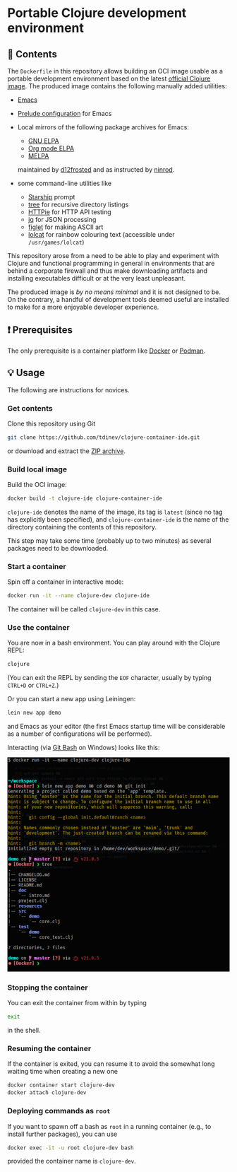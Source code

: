 # Portable Clojure development environment

## 💼 Contents

The `Dockerfile` in this repository allows building an OCI image usable as a portable development environment based on the latest [official Clojure image](https://hub.docker.com/_/clojure).
The produced image contains the following manually added utilities:

* [Emacs](https://www.gnu.org/software/emacs)
* [Prelude configuration](https://prelude.emacsredux.com) for Emacs
* Local mirrors of the following package archives for Emacs:
  * [GNU ELPA](https://elpa.gnu.org)
  * [Org mode ELPA](https://orgmode.org)
  * [MELPA](https://melpa.org)

  maintained by [d12frosted](https://github.com/d12frosted/elpa-mirror) and as instructed by [ninrod](https://github.com/ninrod/emacs-antiproxy).

* some command-line utilities like
  * [Starship](https://starship.rs/) prompt
  * [tree](https://en.wikipedia.org/wiki/Tree_(command)) for recursive directory listings
  * [HTTPie](https://httpie.io/) for HTTP API testing
  * [jq](https://jqlang.github.io/jq/) for JSON processing
  * [figlet](http://www.figlet.org/) for making ASCII art
  * [lolcat](https://github.com/busyloop/lolcat) for rainbow colouring text (accessible under `/usr/games/lolcat`)

This repository arose from a need to be able to play and experiment with Clojure and functional programming in general in environments that are behind a corporate firewall and thus make downloading artifacts and installing executables difficult or at the very least unpleasant.

The produced image is *by no means minimal* and it is not designed to be.
On the contrary, a handful of development tools deemed useful are installed to make for a more enjoyable developer experience.

## ❗️ Prerequisites

The only prerequisite is a container platform like [Docker](https://www.docker.com) or [Podman](https://podman.io).

## 💡 Usage

The following are instructions for novices.

### Get contents

Clone this repository using Git

```bash
git clone https://github.com/tdinev/clojure-container-ide.git
```

or download and extract the [ZIP archive](https://github.com/tdinev/clojure-container-ide/archive/refs/heads/master.zip).

### Build local image

Build the OCI image:

```bash
docker build -t clojure-ide clojure-container-ide
```

`clojure-ide` denotes the name of the image, its tag is `latest` (since no tag has explicitly been specified), and `clojure-container-ide` is the name of the directory containing the contents of this repository.

This step may take some time (probably up to two minutes) as several packages need to be downloaded.

### Start a container

Spin off a container in interactive mode:

```bash
docker run -it --name clojure-dev clojure-ide
```

The container will be called `clojure-dev` in this case.

### Use the container

You are now in a bash environment.
You can play around with the Clojure REPL:

```bash
clojure
```

(You can exit the REPL by sending the `EOF` character, usually by typing `CTRL+D` or `CTRL+Z`.)

Or you can start a new app using Leiningen:

```bash
lein new app demo
```

and Emacs as your editor (the first Emacs startup time will be considerable as a number of configurations will be performed).

Interacting (via [Git Bash](https://git-scm.com/downloads/win) on Windows) looks like this:

![The end result](docs/end-result.png)

### Stopping the container

You can exit the container from within by typing

```bash
exit
```

in the shell.

### Resuming the container

If the container is exited, you can resume it to avoid the somewhat long waiting time when creating a new one

```bash
docker container start clojure-dev
docker attach clojure-dev
```

### Deploying commands as `root`

If you want to spawn off a bash as `root` in a running container (e.g., to install further packages), you can use

```bash
docker exec -it -u root clojure-dev bash
```

provided the container name is `clojure-dev`.

